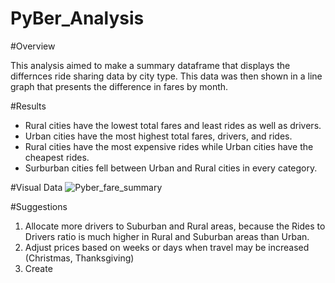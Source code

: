 # PyBer_Analysis

#Overview

This analysis aimed to make a summary dataframe that displays the differnces ride sharing data by city type. This data was then shown in a line graph that presents the difference in fares by month. 

#Results
- Rural cities have the lowest total fares and least rides as well as drivers.
- Urban cities have the most highest total fares, drivers, and rides.
- Rural cities have the most expensive rides while Urban cities have the cheapest rides.
- Surburban cities fell between Urban and Rural cities in every category. 

#Visual Data
![Pyber_fare_summary](https://user-images.githubusercontent.com/108902185/179131302-6941d18c-ecc5-4537-af3f-f6a7999abe80.png)

#Suggestions
1. Allocate more drivers to Suburban and Rural areas, because the Rides to Drivers ratio is much higher in Rural and Suburban areas than Urban.
2. Adjust prices based on weeks or days when travel may be increased (Christmas, Thanksgiving)
3. Create 

